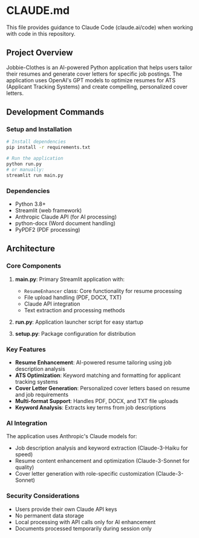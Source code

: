 # CLAUDE.md

This file provides guidance to Claude Code (claude.ai/code) when working with code in this repository.

## Project Overview

Jobbie-Clothes is an AI-powered Python application that helps users tailor their resumes and generate cover letters for specific job postings. The application uses OpenAI's GPT models to optimize resumes for ATS (Applicant Tracking Systems) and create compelling, personalized cover letters.

## Development Commands

### Setup and Installation
```bash
# Install dependencies
pip install -r requirements.txt

# Run the application
python run.py
# or manually:
streamlit run main.py
```

### Dependencies
- Python 3.8+
- Streamlit (web framework)
- Anthropic Claude API (for AI processing)
- python-docx (Word document handling)
- PyPDF2 (PDF processing)

## Architecture

### Core Components

1. **main.py**: Primary Streamlit application with:
   - `ResumeEnhancer` class: Core functionality for resume processing
   - File upload handling (PDF, DOCX, TXT)
   - Claude API integration
   - Text extraction and processing methods

2. **run.py**: Application launcher script for easy startup

3. **setup.py**: Package configuration for distribution

### Key Features

- **Resume Enhancement**: AI-powered resume tailoring using job description analysis
- **ATS Optimization**: Keyword matching and formatting for applicant tracking systems
- **Cover Letter Generation**: Personalized cover letters based on resume and job requirements
- **Multi-format Support**: Handles PDF, DOCX, and TXT file uploads
- **Keyword Analysis**: Extracts key terms from job descriptions

### AI Integration

The application uses Anthropic's Claude models for:
- Job description analysis and keyword extraction (Claude-3-Haiku for speed)
- Resume content enhancement and optimization (Claude-3-Sonnet for quality)
- Cover letter generation with role-specific customization (Claude-3-Sonnet)

### Security Considerations

- Users provide their own Claude API keys
- No permanent data storage
- Local processing with API calls only for AI enhancement
- Documents processed temporarily during session only